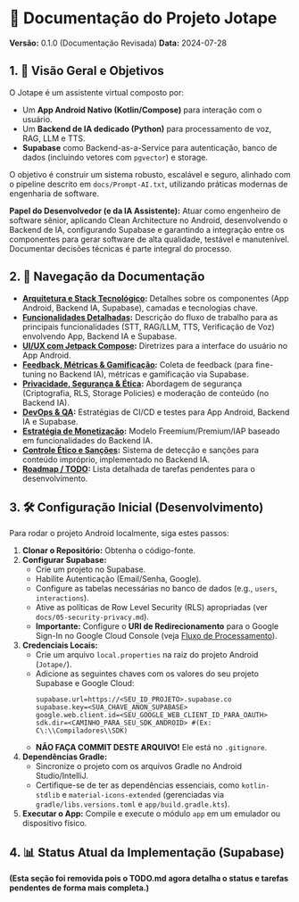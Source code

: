 # 📄 Documentação do Projeto Jotape

**Versão:** 0.1.0 (Documentação Revisada)
**Data:** 2024-07-28

## 1. 🎯 Visão Geral e Objetivos

O Jotape é um assistente virtual composto por:
*   Um **App Android Nativo (Kotlin/Compose)** para interação com o usuário.
*   Um **Backend de IA dedicado (Python)** para processamento de voz, RAG, LLM e TTS.
*   **Supabase** como Backend-as-a-Service para autenticação, banco de dados (incluindo vetores com `pgvector`) e storage.

O objetivo é construir um sistema robusto, escalável e seguro, alinhado com o pipeline descrito em `docs/Prompt-AI.txt`, utilizando práticas modernas de engenharia de software.

**Papel do Desenvolvedor (e da IA Assistente):** Atuar como engenheiro de software sênior, aplicando Clean Architecture no Android, desenvolvendo o Backend de IA, configurando Supabase e garantindo a integração entre os componentes para gerar software de alta qualidade, testável e manutenível. Documentar decisões técnicas é parte integral do processo.

## 2. 🧭 Navegação da Documentação

*   **[Arquitetura e Stack Tecnológico](./01-architecture.md):** Detalhes sobre os componentes (App Android, Backend IA, Supabase), camadas e tecnologias chave.
*   **[Funcionalidades Detalhadas](./02-features.md):** Descrição do fluxo de trabalho para as principais funcionalidades (STT, RAG/LLM, TTS, Verificação de Voz) envolvendo App, Backend IA e Supabase.
*   **[UI/UX com Jetpack Compose](./03-ui-ux.md):** Diretrizes para a interface do usuário no App Android.
*   **[Feedback, Métricas & Gamificação](./04-feedback-metrics.md):** Coleta de feedback (para fine-tuning no Backend IA), métricas e gamificação via Supabase.
*   **[Privacidade, Segurança & Ética](./05-security-privacy.md):** Abordagem de segurança (Criptografia, RLS, Storage Policies) e moderação de conteúdo (no Backend IA).
*   **[DevOps & QA](./06-devops-qa.md):** Estratégias de CI/CD e testes para App Android, Backend IA e Supabase.
*   **[Estratégia de Monetização](./14_Monetization_Strategy.md):** Modelo Freemium/Premium/IAP baseado em funcionalidades do Backend IA.
*   **[Controle Ético e Sanções](./17_Ethical_Control_Sanctions.md):** Sistema de detecção e sanções para conteúdo impróprio, implementado no Backend IA.
*   **[Roadmap / TODO](./TODO.md):** Lista detalhada de tarefas pendentes para o desenvolvimento.

## 3. 🛠️ Configuração Inicial (Desenvolvimento)

Para rodar o projeto Android localmente, siga estes passos:

1.  **Clonar o Repositório:** Obtenha o código-fonte.
2.  **Configurar Supabase:**
    *   Crie um projeto no Supabase.
    *   Habilite Autenticação (Email/Senha, Google).
    *   Configure as tabelas necessárias no banco de dados (e.g., `users`, `interactions`).
    *   Ative as políticas de Row Level Security (RLS) apropriadas (ver `docs/05-security-privacy.md`).
    *   **Importante:** Configure o **URI de Redirecionamento** para o Google Sign-In no Google Cloud Console (veja [Fluxo de Processamento](./03_Fluxo_Processamento.md#44-fluxo-de-autenticacao-google-sign-in)).
3.  **Credenciais Locais:**
    *   Crie um arquivo `local.properties` na raiz do projeto Android (`Jotape/`).
    *   Adicione as seguintes chaves com os valores do seu projeto Supabase e Google Cloud:
        ```properties
        supabase.url=https://<SEU_ID_PROJETO>.supabase.co
        supabase.key=<SUA_CHAVE_ANON_SUPABASE>
        google.web.client.id=<SEU_GOOGLE_WEB_CLIENT_ID_PARA_OAUTH>
        sdk.dir=<CAMINHO_PARA_SEU_SDK_ANDROID> #(Ex: C\:\\Compiladores\\SDK)
        ```
    *   **NÃO FAÇA COMMIT DESTE ARQUIVO!** Ele está no `.gitignore`.
4.  **Dependências Gradle:**
    *   Sincronize o projeto com os arquivos Gradle no Android Studio/IntelliJ.
    *   Certifique-se de ter as dependências essenciais, como `kotlin-stdlib` e `material-icons-extended` (gerenciadas via `gradle/libs.versions.toml` e `app/build.gradle.kts`).
5.  **Executar o App:** Compile e execute o módulo `app` em um emulador ou dispositivo físico.

## 4. 📊 Status Atual da Implementação (Supabase)

**(Esta seção foi removida pois o TODO.md agora detalha o status e tarefas pendentes de forma mais completa.)** 